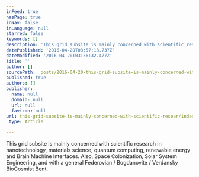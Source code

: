 ```yaml
---
inFeed: true
hasPage: true
inNav: false
inLanguage: null
starred: false
keywords: []
description: 'This grid subsite is mainly concerned with scientific research in nanotechnology, materials science, quantum computing, renewable energy and Brain Machine Interfaces. Also, Space Colonization, Solar System Engineering, and with a general Federovian / Bogdanovite / Verdansky BioCosmist Bent.'
datePublished: '2016-04-20T03:57:13.737Z'
dateModified: '2016-04-20T03:56:32.477Z'
title: ''
author: []
sourcePath: _posts/2016-04-20-this-grid-subsite-is-mainly-concerned-with-scientific-resear.md
published: true
authors: []
publisher:
  name: null
  domain: null
  url: null
  favicon: null
url: this-grid-subsite-is-mainly-concerned-with-scientific-resear/index.html
_type: Article

---
```

This grid subsite is mainly concerned with scientific research in nanotechnology, materials science, quantum computing, renewable energy and Brain Machine Interfaces. Also, Space Colonization, Solar System Engineering, and with a general Federovian / Bogdanovite / Verdansky BioCosmist Bent.